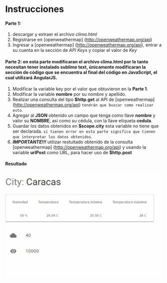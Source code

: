 # Instrucciones
#### Parte 1:
1. descargar y extraer el archivo _clima.html_
2. Registrarse en [openweathermap] (http://openweathermap.org/api)
3. Ingresar a [openweathermap] (http://openweathermap.org/api), entrar a su cuenta en la sección de _API Keys_ y copiar el valor de _Key_

#### Parte 2: en esta parte modificaran el archivo clima.html por lo tanto necesitan tener instalado sublime text, únicamente modificaran la sección de código que se encuentra al final del código en JavaScript, el cual utilizará AngularJS.
1. Modificar la variable key por el valor que obtuvieron en la **Parte 1**.
2. Modificar la variable **nombre** por su nombre y apellido.
3. Realizar una consulta del tipo **$http.get** al API de [openweathermap] (http://openweathermap.org/api) `tendrán que buscar como realizar esto`.
4. Agregar al **JSON** obtenido un campo que tenga como llave **nombre** y valor su **NOMBRE**, así como su cédula, con la llave etiqueta **cedula**.
3. Guardar los datos obtenidos en **$scope.city** esta variable no tiene que ser declarada. `sí tienen error en esta parte significa que tienen que interpretar los datos obtenidos`.
4. **_IMPORTANTE!!!_** utilizar restultado obtenido de la consulta [openweathermap] (http://openweathermap.org/api) y usando la variable **urlPost** como URL, para hacer uso de **$http.post**

#### Resultado
![picture alt](Actividad-clima.jpeg?raw=true "Title is optional")